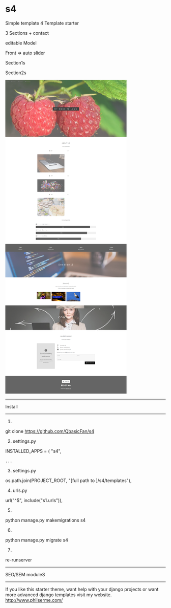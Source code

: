 # s4
Simple template 4
Template starter

3 Sections + contact

editable Model


Front => auto slider 

Section1s

Section2s




![alt text](https://github.com/QbasicFan/s4/blob/master/ss4.png)



*****************
Install
*****************

1)

git clone https://github.com/QbasicFan/s4 

2) settings.py

INSTALLED_APPS = (
    "s4",
    
    ...
3) settings.py

 os.path.join(PROJECT_ROOT, "[full path to ]/s4/templates"),

4) urls.py

  url("^$", include("s1.urls")),
  
5)
python manage.py makemigrations s4

6)
python manage.py migrate s4

7)
re-runserver

***************
SEO/SEM moduleS  


*****************
If you like this starter theme, want help with your django projects or want more advanced django templates visit my website. http://www.philserme.com/

